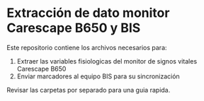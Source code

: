 # Extracción de dato monitor Carescape B650 y BIS

Este repositorio contiene los archivos necesarios para:
1. Extraer las variables fisiologicas del monitor de signos vitales Carescape B650 
2. Enviar marcadores al equipo BIS para su sincronización

Revisar las carpetas por separado para una guia rapida.


